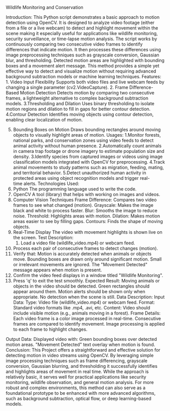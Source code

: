 Wildlife Monitoring and Conservation

Introduction:
	This Python script demonstrates a basic approach to motion detection using OpenCV. It is designed to analyze video footage (either from a file or a live webcam) to detect and highlight movement within the scene making it especially useful for applications like wildlife monitoring, security surveillance, or time-lapse motion analysis. The script works by continuously comparing two consecutive video frames to identify differences that indicate motion. It then processes these differences using image preprocessing techniques such as grayscale conversion, Gaussian blur, and thresholding. Detected motion areas are highlighted with bounding boxes and a movement alert message. This method provides a simple yet effective way to detect and visualize motion without requiring advanced background subtraction models or machine learning techniques.
Features:
	1. Video Input Flexibility
Supports both video files and live webcam feeds by changing a single parameter (cv2.VideoCapture).
2. Frame Difference-Based Motion Detection
Detects motion by comparing two consecutive frames, a lightweight alternative to complex background subtraction models.
3.Thresholding and Dilation
Uses binary thresholding to isolate motion regions and dilation to fill in gaps for better contour detection.
4.Contour Detection
Identifies moving objects using contour detection, enabling clear localization of motion.

5. Bounding Boxes on Motion
Draws bounding rectangles around moving objects to visually highlight areas of motion.
Usages:
	1.Monitor forests, national parks, and conservation zones using video feeds to detect animal activity without human presence.
2.Automatically count animals in camera trap footage or drone imagery to estimate population size and density.
3.Identify species from captured images or videos using image classification models integrated with OpenCV for preprocessing.
4.Track animal movements to study patterns such as migration, feeding, mating, and territorial behavior.
5.Detect unauthorized human activity in protected areas using object recognition models and trigger real-time alerts.
Technologies Used:
1. Python
The programming language used to write the code.
2. OpenCV
A tool (library) that helps with working on images and videos.
3. Computer Vision Techniques
Frame Difference: Compares two video frames to see what changed (motion).
Grayscale: Makes the image black and white to process faster.
Blur: Smooths the image to reduce noise.
Threshold: Highlights areas with motion.
Dilation: Makes motion areas easier to see by filling gaps.
Contours: Finds the shape of moving objects.
4. Real-Time Display
The video with movement highlights is shown live on the screen.
Test Description:
	1. Load a video file (wildlife_video.mp4) or webcam feed.
2. Process each pair of consecutive frames to detect changes (motion).
3. Verify that:
Motion is accurately detected when animals or objects move.
Bounding boxes are drawn only around significant motion.
Small or irrelevant movements are ignored.
The "Movement Detected" message appears when motion is present.
4. Confirm the video feed displays in a window titled "Wildlife Monitoring".
5. Press 'q' to exit the test smoothly.
Expected Result:
Moving animals or objects in the video should be detected.
Green rectangles should appear around them.
Motion alerts should be shown only when appropriate.
No detection when the scene is still.
Data Description:
	Input Data:
Type: Video file (wildlife_video.mp4) or webcam feed.
Format: Standard video formats like .mp4, .avi, etc.
Content: Video should include visible motion (e.g., animals moving in a forest).
Frame Details:
Each video frame is a color image processed in real-time.
Consecutive frames are compared to identify movement.
Image processing is applied to each frame to highlight changes.


Output Data:
Displayed video with: Green bounding boxes over detected motion areas.
"Movement Detected" text overlay when motion is found.
Conclusion:
	This Project offers a straightforward and effective solution for detecting motion in video streams using OpenCV. By leveraging simple image processing techniques such as frame differencing, grayscale conversion, Gaussian blurring, and thresholding it successfully identifies and highlights areas of movement in real time. While the approach is relatively basic, it serves well for practical applications like security monitoring, wildlife observation, and general motion analysis. For more robust and complex environments, this method can also serve as a foundational prototype to be enhanced with more advanced algorithms, such as background subtraction, optical flow, or deep learning-based models.
